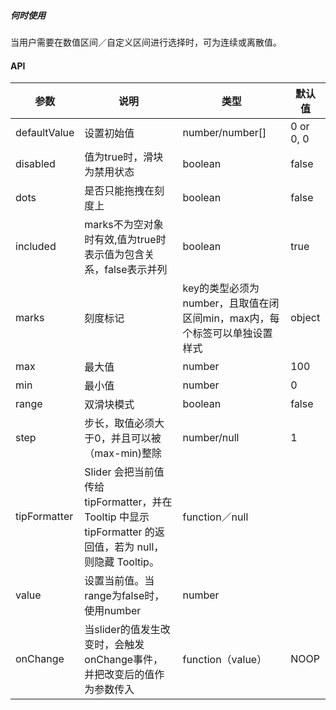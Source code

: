 
##### **何时使用**
当用户需要在数值区间／自定义区间进行选择时，可为连续或离散值。

#### **API**

| 参数 | 说明 | 类型 | 默认值 |
| --- | --- | --- | --- |
| defaultValue | 设置初始值 | number/number[] | 0 or 0, 0 |
| disabled | 值为true时，滑块为禁用状态| boolean | false |
| dots | 是否只能拖拽在刻度上| boolean | false |
| included | marks不为空对象时有效,值为true时表示值为包含关系，false表示并列 | boolean | true |
| marks | 刻度标记 | key的类型必须为number，且取值在闭区间min，max内，每个标签可以单独设置样式 | object|
| max | 最大值 | number | 100 |
| min | 最小值 | number | 0 |
| range | 双滑块模式 | boolean| false |
| step | 步长，取值必须大于0，并且可以被（max-min)整除| number/null| 1 |
| tipFormatter | Slider 会把当前值传给 tipFormatter，并在 Tooltip 中显示 tipFormatter 的返回值，若为 null，则隐藏 Tooltip。	| function／null ||
| value | 设置当前值。当range为false时，使用number | number |  |
| onChange | 当slider的值发生改变时，会触发onChange事件，并把改变后的值作为参数传入 | function（value） | NOOP|




